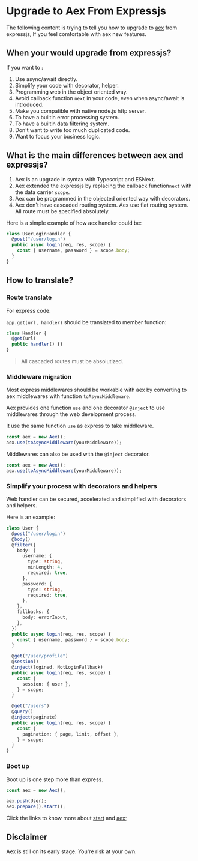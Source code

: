 # Upgrade to Aex From Expressjs

The following content is trying to tell you how to upgrade to [aex](https://github.com/calidion/aex) from expressjs, If you feel comfortable with aex new features.

## When your would upgrade from expressjs?

If you want to :

1. Use async/await directly.
2. Simplify your code with decorator, helper.
3. Programming web in the object oriented way.
4. Avoid callback function `next` in your code, even when async/await is introduced.
5. Make you compatible with native node.js http server.
6. To have a builtin error processing system.
7. To have a builtin data filtering system.
8. Don't want to write too much duplicated code.
9. Want to focus your business logic.

## What is the main differences between aex and expressjs?

1. Aex is an upgrade in syntax with Typescript and ESNext.
2. Aex extended the expressjs by replacing the callback function`next` with the data carrier `scope`.
3. Aex can be programmed in the objected oriented way with decorators.
4. Aex don't have cascaded routing system. Aex use flat routing system. All route must be specified absolutely.

Here is a simple example of how aex handler could be:

```ts
class UserLoginHandler {
  @post("/user/login")
  public async login(req, res, scope) {
    const { username, password } = scope.body;
  }
}
```

## How to translate?

### Route translate

For express code:

`app.get(url, handler)` should be translated to member function:

```ts
class Handler {
  @get(url)
  public handler() {}
}
```

> All cascaded routes must be absolutized.

### Middleware migration

Most express middlewares should be workable with aex by converting to aex middlewares with function `toAsyncMiddleware`.

Aex provides one function `use` and one decorator `@inject` to use middlewares through the web development process.

It use the same function `use` as express to take middleware.

```ts
const aex = new Aex();
aex.use(toAsyncMiddleware(yourMiddleware));
```

Middlewares can also be used with the `@inject` decorator.

```ts
const aex = new Aex();
aex.use(toAsyncMiddleware(yourMiddleware));
```

### Simplify your process with decorators and helpers

Web handler can be secured, accelerated and simplified with decorators and helpers.

Here is an example:

```ts
class User {
  @post("/user/login")
  @body()
  @filter({
    body: {
      username: {
        type: string,
        minLength: 4,
        required: true,
      },
      password: {
        type: string,
        required: true,
      },
    },
    fallbacks: {
      body: errorInput,
    },
  })
  public async login(req, res, scope) {
    const { username, password } = scope.body;
  }

  @get("/user/profile")
  @session()
  @inject(logined, NotLoginFallback)
  public async login(req, res, scope) {
    const {
      session: { user },
    } = scope;
  }

  @get("/users")
  @query()
  @inject(paginate)
  public async login(req, res, scope) {
    const {
      pagination: { page, limit, offset },
    } = scope;
  }
}
```

### Boot up

Boot up is one step more than express.

```ts
const aex = new Aex();

aex.push(User);
aex.prepare().start();
```

Click the links to know more about [start](https://github.com/calidion/aex/README.md#start) and [aex](https://github.com/calidion/aex);

## Disclaimer

Aex is still on its early stage. You're risk at your own.
